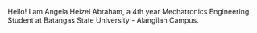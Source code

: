 Hello! I am Angela Heizel Abraham, a 4th year Mechatronics Engineering Student at Batangas State University - Alangilan Campus.
